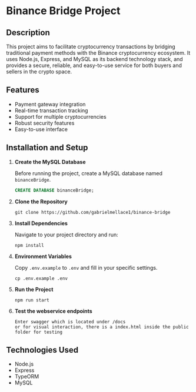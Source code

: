 # Binance Bridge Project

## Description

This project aims to facilitate cryptocurrency transactions by bridging traditional payment methods with the Binance cryptocurrency ecosystem. It uses Node.js, Express, and MySQL as its backend technology stack, and provides a secure, reliable, and easy-to-use service for both buyers and sellers in the crypto space.

## Features

- Payment gateway integration
- Real-time transaction tracking
- Support for multiple cryptocurrencies
- Robust security features
- Easy-to-use interface


## Installation and Setup

1. **Create the MySQL Database**

    Before running the project, create a MySQL database named `binanceBridge`.

    ```sql
    CREATE DATABASE binanceBridge;
    ```

2. **Clone the Repository**

    ```
    git clone https://github.com/gabrielmellace1/binance-bridge
    ```

3. **Install Dependencies**

    Navigate to your project directory and run:

    ```
    npm install
    ```

4. **Environment Variables**

    Copy `.env.example` to `.env` and fill in your specific settings.

    ```
    cp .env.example .env
    ```

5. **Run the Project**

    ```
    npm run start
    ```

6. **Test the webservice endpoints**

    ```
    Enter swagger which is located under /docs
    or for visual interaction, there is a index.html inside the public folder for testing
    ```



## Technologies Used

- Node.js
- Express
- TypeORM
- MySQL

